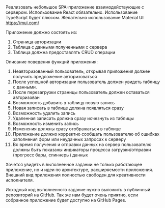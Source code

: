 Реализовать небольшое SPA-приложение взаимодействующие с сервером.
Использование React обязательно. 
Использование TypeScript будет плюсом.
Желательно использование Material UI https://mui.com/

Приложение должно состоять из:
1. Страница авторизации
2. Таблица с данными полученными с сервера
3. Таблица должна предоставлять CRUD операции
   
Описание поведения функций приложения:
1. Неавторизованный пользователь, открывая приложения должен получить предложение авторизоваться
2. После успешной авторизации пользователь должен увидеть таблицу с данными.
3. После перезагрузки страницы пользователь должен оставаться авторизован
4. Возможность добавить в таблицу новую запись
5. Новая записать в таблице должна появляться сразу
6. Возможность удалить запись
7. Удаленная записать должна сразу исчезнуть из таблицы
8. Возможность изменить запись
9. Изменения должны сразу отображаться в таблице
10. Приложение должно корректно сообщать пользователю об ошибках заполнения форм или неудачных запросах к серверу
11. Во время получения и отправки данных на сервер пользователю должны быть показаны индикаторы процесса загрузки/отправки (прогресс бары, спиннеры) данных

Хочется увидеть в выполненное задании не только работающее приложение, но и идеи по архитектуре, расширяемости приложения. Внешний вид приложения полностью свободен для креативности исполнителя.

Исходный код выполненного задание нужно выложить в публичный репозиторий на GitHub. Так же нам будет очень приятно, если собранное приложение будет доступно на GitHub Pages.
